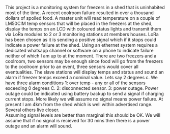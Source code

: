 This project is a monitoring system for freezers in a shed that is uninhabited most of the time. A recent coolroom failure resulted 
in over a thousand dollars of spoiled food. A master unit will read temperature on a couple of LM50CIM temp sensors that will be 
placed in the freezers at the shed, display the temps on an LCD with coloured status lights and transmit them via LoRa modules 
to 2 or 3 monitoring stations at members houses. LoRa has been chosen as it is sending a positive signal which if it stops could 
indicate a power failure at the shed. Using an ethernet system requires a dedicated whatsapp channel or software on a phone to 
indicate failure neither of which I am up to at the moment. There are two freezers and a coolroom, two sensors may be enough since food 
will go from the freezers to the coolroom prior to an event, three sensors would cover all eventualities. 
The slave stations will display temps and status and sound an alarm if freezer temps exceed a nominal value. Lets say 2 degrees c. 
We have three alarm conditions    1: over temp - any or all of the sensors exceeding 0 degrees C. 
                                  2: disconnected sensor. 
                                  3: power outage.
Power outage could be indicated using battery backup to send a signal if charging current stops. More likely we will assume no signal 
means power failure. At present I am 4km from the shed which is well within advertised range. Several others live closer.  
Assuming signal levels are better than marginal this should be OK. We will assume that if no signal is recieved for 30 mins then there 
is a power outage and an alarm will sound.
